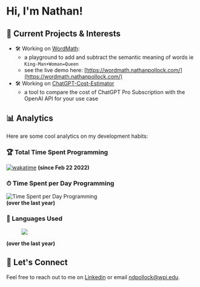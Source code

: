 # Hi, I'm Nathan!

## 🌱 Current Projects & Interests

- 🛠 Working on [WordMath](https://github.com/npollock14/WordMath):
  - a playground to add and subtract the semantic meaning of words ie `King-Man+Woman=Queen`
  - see the live demo here: [https://wordmath.nathanpollock.com/](https://wordmath.nathanpollock.com/)
- 🛠 Working on [ChatGPT-Cost-Estimator](https://github.com/npollock14/ChatGPT-Cost-Estimator/tree/main)
  -  a tool to compare the cost of ChatGPT Pro Subscription with the OpenAI API for your use case

## 📊 Analytics

Here are some cool analytics on my development habits:

### 🏆 Total Time Spent Programming

[![wakatime](https://wakatime.com/badge/user/9e2b9f16-b802-4b37-95f2-492dbbff2784.svg)](https://wakatime.com/@9e2b9f16-b802-4b37-95f2-492dbbff2784)
**(since Feb 22 2022)**


### ⏱ Time Spent per Day Programming

![Time Spent per Day Programming](https://wakatime.com/share/@NathanP/3866909d-5aa6-4900-917b-715b4d87215c.svg)         
**(over the last year)**

### 🌈 Languages Used 

<figure><img src="https://wakatime.com/share/@NathanP/633b0084-11f3-42ea-aa02-6dfb73a12dbb.svg"></img></figure>
  
**(over the last year)**

## 🤝 Let's Connect

Feel free to reach out to me on [Linkedin](https://www.linkedin.com/in/nathanpollock14/) or email [ndpollock@wpi.edu](mailto:ndpollock@wpi.edu).
